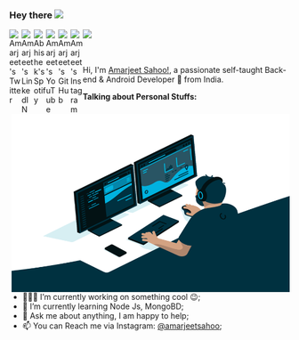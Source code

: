 ### Hey there <img src="https://media.giphy.com/media/hvRJCLFzcasrR4ia7z/giphy.gif" width="25px">

<a href="https://twitter.com/amarjeetsahoo09">
  <img align="left" alt="Amarjeet's Twitter" width="22px" src="https://raw.githubusercontent.com/peterthehan/peterthehan/master/assets/twitter.svg" />
</a>

<a href="https://www.linkedin.com/in/amarjeetsahoo2000">
  <img align="left" alt="Amarjeet's LinkedIN" width="22px" src="https://raw.githubusercontent.com/peterthehan/peterthehan/master/assets/linkedin.svg" />
</a>

<a href="https://open.spotify.com/user/3oe8m2nl8wxobwasdhfqol11m">
  <img align="left" alt="Abhishek's Spotify" width="22px" src="https://raw.githubusercontent.com/peterthehan/peterthehan/master/assets/spotify.svg" />
</a>

<a href="https://www.youtube.com/channel/UCU4bjQs8zkLE27rHr92FE0g">
  <img align="left" alt="Amarjeet's YouTube" width="22px" src="https://raw.githubusercontent.com/peterthehan/peterthehan/master/assets/youtube.svg" />
</a>

<a href="https://github.com/amarjeetsahoo">
  <img align="left" alt="Amarjeet's GitHub" width="22px" src="https://raw.githubusercontent.com/peterthehan/peterthehan/master/assets/github.svg" />
</a>

<a href="http://instagram.com/amarjeethappysahoo">
  <img align="left" alt="Amarjeet's Instagram" width="22px" src="https://www.flaticon.com/svg/static/icons/svg/1384/1384031.svg" />
</a>

![](https://visitor-badge.glitch.me/badge?page_id=amarjeetsahoo.amarjeetsahoo)

<br>

Hi, I'm [Amarjeet Sahoo!](https://www.linkedin.com/in/amarjeetsahoo2000/), a passionate self-taught Back-end & Android Developer 🚀 from India.
<img align="right" alt="GIF" src="https://raw.githubusercontent.com/amarjeetsahoo/amarjeetsahoo/main/code.gif" width="500" height="320" />

**Talking about Personal Stuffs:**

- 👨🏽‍💻 I’m currently working on something cool :wink:;
- 🌱 I’m currently learning Node Js, MongoBD; 
- 💬 Ask me about anything, I am happy to help;
- 📫 You can Reach me via Instagram: [@amarjeetsahoo](http://instagram.com/amarjeethappysahoo);
